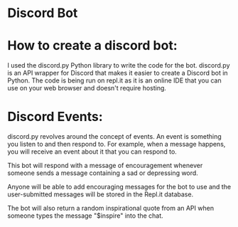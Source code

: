 # Discord Bot
 
 # How to create a discord bot:
 
 I used the discord.py Python library to write the code for the bot. discord.py is an API wrapper for Discord that makes it easier to create a Discord bot in Python. The code is being run on repl.it as it is an online IDE that you can use on your web browser and doesn't require hosting.
 
 # Discord Events:
 
 discord.py revolves around the concept of events. An event is something you listen to and then respond to. For example, when a message happens, you will receive an event about it that you can respond to.
 
 This bot will respond with a message of encouragement whenever someone sends a message containing a sad or depressing word.

Anyone will be able to add encouraging messages for the bot to use and the user-submitted messages will be stored in the Repl.it database.

The bot will also return a random inspirational quote from an API when someone types the message "$inspire" into the chat.
